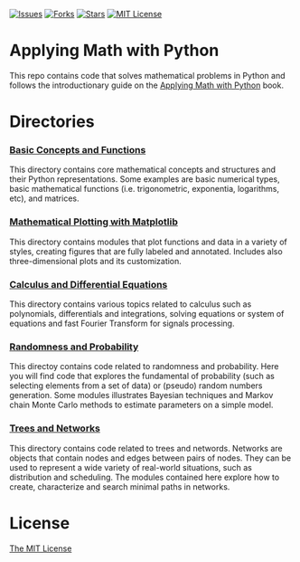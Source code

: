 [![Issues](https://img.shields.io/github/issues/jeantardelli/math-with-python)](https://github.com/jeantardelli/math-with-python/issues)
[![Forks](https://img.shields.io/github/forks/jeantardelli/math-with-python)]()
[![Stars](https://img.shields.io/github/stars/jeantardelli/math-with-python)]()
[![MIT License](https://img.shields.io/github/license/jeantardelli/math-with-python)](LICENSE)

Applying Math with Python
=========================
This repo contains code that solves mathematical problems in Python and follows the introductionary guide on the [Applying Math with Python](https://github.com/PacktPublishing/Applying-Math-with-Python) book.

Directories
===========

### [Basic Concepts and Functions](basic-concepts-and-functions)

This directory contains core mathematical concepts and structures and their Python representations. Some examples are basic numerical types, basic mathematical functions (i.e. trigonometric, exponentia, logarithms, etc), and matrices.

### [Mathematical Plotting with Matplotlib](mathematical-plotting-matplotlib)

This directory contains modules that plot functions and data in a variety of styles, creating figures that are fully labeled and annotated. Includes also three-dimensional plots and its customization.

### [Calculus and Differential Equations](calculus-and-differential-equations)

This directory contains various topics related to calculus such as polynomials, differentials and integrations, solving equations or system of equations and fast Fourier Transform for signals processing.

### [Randomness and Probability](randomness-and-probability)

This directoy contains code related to randomness and probability. Here you will find code that explores the fundamental of probability (such as selecting elements from a set of data) or (pseudo) random numbers generation. Some modules illustrates Bayesian techniques and Markov chain Monte Carlo methods to estimate parameters on a simple model.

### [Trees and Networks](trees-and-networks)

This directory contains code related to trees and networds. Networks are objects that contain nodes and edges between pairs of nodes. They can be used to represent a wide variety of real-world situations, such as distribution and scheduling. The modules contained here explore how to create, characterize and search minimal paths in networks.

License
=======
[The MIT License](LICENSE)
